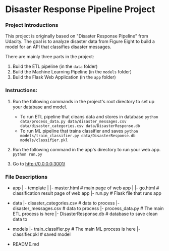 # Disaster Response Pipeline Project

### Project Introductions
This project is originally based on "Disaster Response Pipeline" from Udacity.
The goal is to analyze disaster data from Figure Eight to build a model for an API that classifies disaster messages.    

There are mainly three parts in the project:
1. Build the ETL pipeline (in the `data` folder)
2. Build the Machine Learning Pipeline (in the `models` folder)
3. Build the Flask Web Application (in the `app` folder)


### Instructions:
1. Run the following commands in the project's root directory to set up your database and model.

    - To run ETL pipeline that cleans data and stores in database
        `python data/process_data.py data/disaster_messages.csv data/disaster_categories.csv data/DisasterResponse.db`
    - To run ML pipeline that trains classifier and saves
        `python models/train_classifier.py data/DisasterResponse.db models/classifier.pkl`

2. Run the following command in the app's directory to run your web app.
    `python run.py`

3. Go to http://0.0.0.0:3001/


### File Descriptions
- app
| - template
| |- master.html  # main page of web app
| |- go.html  # classification result page of web app
|- run.py  # Flask file that runs app

- data
|- disaster_categories.csv  # data to process 
|- disaster_messages.csv  # data to process
|- process_data.py # The main ETL process is here
|- DisasterResponse.db   # database to save clean data to

- models
|- train_classifier.py # The main ML process is here
|- classifier.pkl  # saved model 

- README.md

